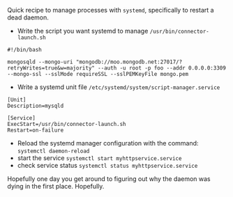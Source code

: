Quick recipe to manage processes with `systemd`, specifically to restart a dead daemon.

- Write the script you want systemd to manage `/usr/bin/connector-launch.sh`
```
#!/bin/bash

mongosqld --mongo-uri "mongodb://moo.mongodb.net:27017/?retryWrites=true&w=majority" --auth -u root -p foo --addr 0.0.0.0:3309 --mongo-ssl --sslMode requireSSL --sslPEMKeyFile mongo.pem
```

- Write a systemd unit file `/etc/systemd/system/script-manager.service`

```
[Unit]
Description=mysqld

[Service]
ExecStart=/usr/bin/connector-launch.sh
Restart=on-failure
```

- Reload the systemd manager configuration with the command: `systemctl daemon-reload`
- start the service `systemctl start myhttpservice.service`
- check service status `systemctl status myhttpservice.service`

Hopefully one day you get around to figuring out why the daemon was dying in the first place. Hopefully.
